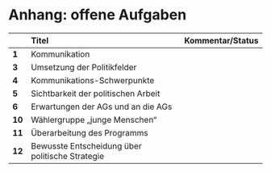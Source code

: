 # Anhang: offene Aufgaben

|  | **Titel** | **Kommentar/Status** |
| :--- | :--- | :--- |
| **1** | Kommunikation |  |
| **3** | Umsetzung der Politikfelder |  |
| **4** | Kommunikations-Schwerpunkte |  |
| **5** | Sichtbarkeit der politischen Arbeit |  |
| **6** | Erwartungen der AGs und an die AGs |  |
| **10** | Wählergruppe „junge Menschen“ |  |
| **11** | Überarbeitung des Programms |  |
| **12** | Bewusste Entscheidung über politische Strategie |  |



